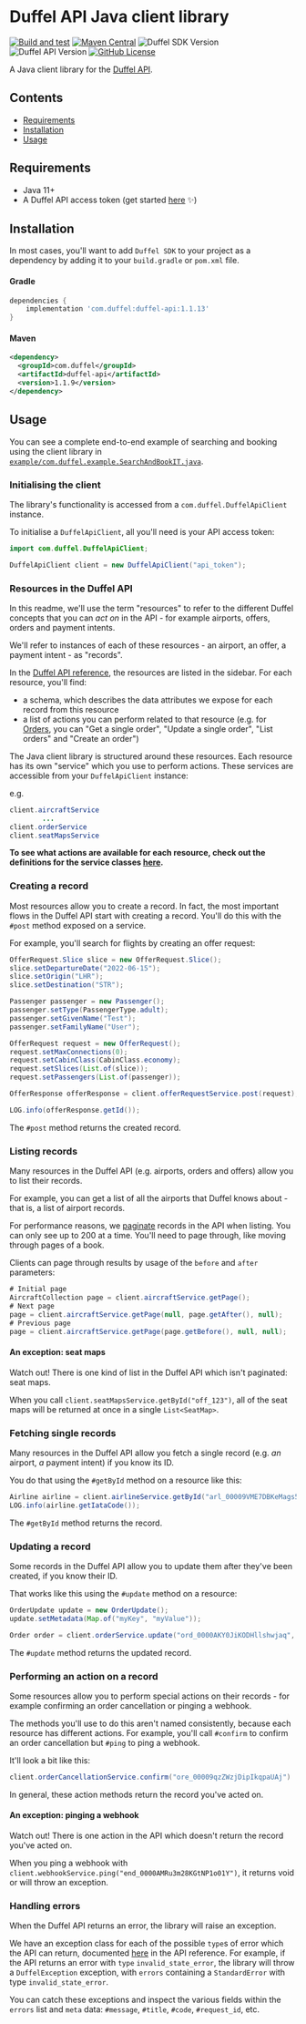 # Duffel API Java client library

[![Build and test](https://github.com/duffelhq/duffel-api-java/actions/workflows/build.yml/badge.svg?branch=main)](https://github.com/duffelhq/duffel-api-java/actions/workflows/build.yml)
[![Maven Central](https://img.shields.io/maven-central/v/com.duffel/duffel-api.svg?label=Maven%20Central)](https://search.maven.org/artifact/com.duffel/duffel-api)
![Duffel SDK Version](https://img.shields.io/github/v/release/duffelhq/duffel-api-java)
![Duffel API Version](https://img.shields.io/badge/Duffel%20API%20Version-v1-green)
[![GitHub License](https://img.shields.io/badge/license-MIT-blue.svg)](https://raw.githubusercontent.com/duffelhq/duffel-api-java/main/LICENSE)


A Java client library for the [Duffel API](https://duffel.com/docs/api).

## Contents

- [Requirements](#requirements)
- [Installation](#installation)
- [Usage](#usage)

## Requirements

* Java 11+
* A Duffel API access token (get started [here](https://duffel.com/docs/guides/quick-start) ✨)

## Installation

In most cases, you'll want to add `Duffel SDK` to your project as a dependency by adding it to your `build.gradle` or `pom.xml` file.

#### Gradle
```groovy
dependencies {
    implementation 'com.duffel:duffel-api:1.1.13'
}
```

#### Maven
```xml
<dependency>
  <groupId>com.duffel</groupId>
  <artifactId>duffel-api</artifactId>
  <version>1.1.9</version>
</dependency>
```


## Usage

You can see a complete end-to-end example of searching and booking using the client library in [`example/com.duffel.example.SearchAndBookIT.java`](https://github.com/duffelhq/duffel-api-java/blob/main/src/test/java/com/duffel/example/SearchAndBookIT.java).

### Initialising the client

The library's functionality is accessed from a `com.duffel.DuffelApiClient` instance.

To initialise a `DuffelApiClient`, all you'll need is your API access token:

```java
import com.duffel.DuffelApiClient;

DuffelApiClient client = new DuffelApiClient("api_token");
```

### Resources in the Duffel API

In this readme, we'll use the term "resources" to refer to the different Duffel concepts that you can *act on* in the API - for example airports, offers, orders and payment intents.

We'll refer to instances of each of these resources - an airport, an offer, a payment intent - as "records".

In the [Duffel API reference](https://duffel.com/docs/api/), the resources are listed in the sidebar. For each resource, you'll find:

* a schema, which describes the data attributes we expose for each record from this resource
* a list of actions you can perform related to that resource (e.g. for [Orders](https://duffel.com/docs/api/orders), you can "Get a single order", "Update a single order", "List orders" and "Create an order")

The Java client library is structured around these resources. Each resource has its own "service" which you use to perform actions. These services are accessible from your `DuffelApiClient` instance:

e.g.
```java
client.aircraftService
        ...
client.orderService
client.seatMapsService
```

__To see what actions are available for each resource, check out the definitions for the service classes [here](https://github.com/duffelhq/duffel-api-java/tree/main/src/main/java/com/duffel/service).__

### Creating a record

Most resources allow you to create a record. In fact, the most important flows in the Duffel API start with creating a record. You'll do this with the `#post` method exposed on a service.

For example, you'll search for flights by creating an offer request:

```java
OfferRequest.Slice slice = new OfferRequest.Slice();
slice.setDepartureDate("2022-06-15");
slice.setOrigin("LHR");
slice.setDestination("STR");

Passenger passenger = new Passenger();
passenger.setType(PassengerType.adult);
passenger.setGivenName("Test");
passenger.setFamilyName("User");

OfferRequest request = new OfferRequest();
request.setMaxConnections(0);
request.setCabinClass(CabinClass.economy);
request.setSlices(List.of(slice));
request.setPassengers(List.of(passenger));

OfferResponse offerResponse = client.offerRequestService.post(request);

LOG.info(offerResponse.getId());
```

The `#post` method returns the created record.

### Listing records

Many resources in the Duffel API (e.g. airports, orders and offers) allow you to list their records.

For example, you can get a list of all the airports that Duffel knows about - that is, a list of airport records.

For performance reasons, we [paginate](https://duffel.com/docs/api/overview/pagination) records in the API when listing. You can only see up to 200 at a time. You'll need to page through, like moving through pages of a book.

Clients can page through results by usage of the `before` and `after` parameters:

```java
# Initial page
AircraftCollection page = client.aircraftService.getPage();
# Next page
page = client.aircraftService.getPage(null, page.getAfter(), null);
# Previous page
page = client.aircraftService.getPage(page.getBefore(), null, null);
```

#### An exception: seat maps

Watch out! There is one kind of list in the Duffel API which isn't paginated: seat maps.

When you call `client.seatMapsService.getById("off_123")`, all of the seat maps will be returned at once in a single `List<SeatMap>`.

### Fetching single records

Many resources in the Duffel API allow you fetch a single record (e.g. *an* airport, *a* payment intent) if you know its ID.

You do that using the `#getById` method on a resource like this:

```java
Airline airline = client.airlineService.getById("arl_00009VME7DBKeMags5CliQ");
LOG.info(airline.getIataCode());
```

The `#getById` method returns the record.

### Updating a record

Some records in the Duffel API allow you to update them after they've been created, if you know their ID.

That works like this using the `#update` method on a resource:

```java
OrderUpdate update = new OrderUpdate();
update.setMetadata(Map.of("myKey", "myValue"));

Order order = client.orderService.update("ord_0000AKY0JiKODHllshwjaq", update);
```

The `#update` method returns the updated record.

### Performing an action on a record


Some resources allow you to perform special actions on their records - for example confirming an order cancellation or pinging a webhook.


The methods you'll use to do this aren't named consistently, because each resource has different actions. For example, you'll call `#confirm` to confirm an order cancellation but `#ping` to ping a webhook.


It'll look a bit like this:


```java
client.orderCancellationService.confirm("ore_00009qzZWzjDipIkqpaUAj")
```


In general, these action methods return the record you've acted on.

#### An exception: pinging a webhook

Watch out! There is one action in the API which doesn't return the record you've acted on.


When you ping a webhook with `client.webhookService.ping("end_0000AMRu3m28KGtNP1o01Y")`, it returns void or will throw an exception.


### Handling errors


When the Duffel API returns an error, the library will raise an exception.


We have an exception class for each of the possible `type`s of error which the API can return, documented [here](https://duffel.com/docs/api/overview/errors) in the API reference. For example, if the API returns an error with `type` `invalid_state_error`, the library will throw a `DuffelException` exception, with `errors` containing a `StandardError` with type `invalid_state_error`.



You can catch these exceptions and inspect the various fields within the `errors` list and `meta` data: `#message`, `#title`, `#code`, `#request_id`, etc.

[//]: # ()
[//]: # (### Accessing the raw API response)

[//]: # ()
[//]: # ()
[//]: # ()
[//]: # (Sometimes, you might want to get lower-level details about the response you received from the Duffel API - for example the raw body or headers.)

[//]: # ()
[//]: # ()
[//]: # ()
[//]: # (If an error has been raised, you can call `#api_response` on the exception, which returns a `DuffelAPI::APIResponse`. If you're looking at a `ListResponse` or any resource, you can call `#api_response` on that.)

[//]: # ()
[//]: # ()
[//]: # ()
[//]: # (From the `APIResponse`, you can call `#headers`, `#status_code`, `#raw_body`, `#parsed_body`, `#meta` or `#request_id` to get key information from the response.)

[//]: # ()
[//]: # ()
[//]: # ()
[//]: # (### Verifying webhooks)

[//]: # ()
[//]: # ()
[//]: # ()
[//]: # (You can set up [webhooks]&#40;https://duffel.com/docs/guides/receiving-webhooks&#41; with Duffel to receive notifications about events that happen in your Duffel account - for example, when an airline has a schedule change affecting one of your orders.)

[//]: # ()
[//]: # ()
[//]: # ()
[//]: # (These webhook events are signed with a shared secret. This allows you to be sure that any webhook events are genuinely sent from Duffel when you receive them.)

[//]: # ()
[//]: # ()
[//]: # ()
[//]: # (When you create a webhook, you'll set a secret. With that secret in mind, you can verify that a webhook is genuine like this:)

[//]: # ()
[//]: # ()
[//]: # ()
[//]: # (```ruby)

[//]: # ()
[//]: # ()
[//]: # (# In Rails, you'd get this with `request.raw_post`.)

[//]: # ()
[//]: # ()
[//]: # (request_body = '{"created_at":"2022-01-08T18:44:56.129339Z","data":{"changes":{},"object":{}},"id":"eve_0000AFEsrBKZAcKgGtZCnQ","live_mode":false,"object":"order","type":"order.updated"}')

[//]: # ()
[//]: # ()
[//]: # (# In Rails, you'd get this with `request.headers['X-Duffel-Signature']`.)

[//]: # ()
[//]: # ()
[//]: # (request_signature = "t=1641667496,v1=691f25ffb1f206c0fda5bb7b1a9d60fafe42c5f42819d44a06a7cfe09486f102")

[//]: # ()
[//]: # ()
[//]: # ()
[//]: # (# Note that this code doesn't require your access token - `DuffelAPI::WebhookEvent`)

[//]: # ()
[//]: # ()
[//]: # (# doesn't expect you to have a `Client` initialised)

[//]: # ()
[//]: # ()
[//]: # (if DuffelAPI::WebhookEvent.genuine?&#40;)

[//]: # ()
[//]: # ()
[//]: # (  request_body: request_body,)

[//]: # ()
[//]: # ()
[//]: # (  request_signature: request_signature,)

[//]: # ()
[//]: # ()
[//]: # (  webhook_secret: "a_secret")

[//]: # ()
[//]: # ()
[//]: # (&#41;)

[//]: # ()
[//]: # ()
[//]: # (  puts "This is a real webhook from Duffel 🌟")

[//]: # ()
[//]: # ()
[//]: # (else)

[//]: # ()
[//]: # ()
[//]: # (  puts "This is a fake webhook! ☠️")

[//]: # ()
[//]: # ()
[//]: # (end)

[//]: # ()
[//]: # ()
[//]: # (```)

[//]: # ()
